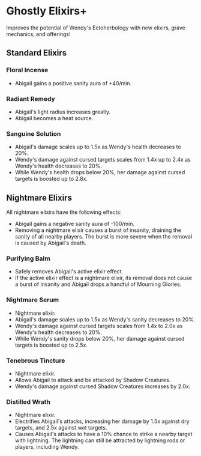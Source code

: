 # Ghostly Elixirs+
Improves the potential of Wendy's Ectoherbology with new elixirs, grave mechanics, and offerings!

## Standard Elixirs
### Floral Incense
* Abigail gains a positive sanity aura of +40/min.

### Radiant Remedy
* Abigail's light radius increases greatly.
* Abigail becomes a heat source.

### Sanguine Solution
* Abigail's damage scales up to 1.5x as Wendy's health decreases to 20%.
* Wendy's damage against cursed targets scales from 1.4x up to 2.4x as Wendy's health decreases to 20%.
* While Wendy's health drops below 20%, her damage against cursed targets is boosted up to 2.8x.

## Nightmare Elixirs
All nightmare elixirs have the following effects:
* Abigail gains a negative sanity aura of -100/min.
* Removing a nightmare elixir causes a burst of insanity, draining the sanity of all nearby players.  The burst is more severe when the removal is caused by Abigail's death.

### Purifying Balm
* Safely removes Abigail's active elixir effect.
* If the active elixir effect is a nightmare elixir, its removal does not cause a burst of insanity and Abigail drops a handful of Mourning Glories.

### Nightmare Serum
* Nightmare elixir.
* Abigail's damage scales up to 1.5x as Wendy's sanity decreases to 20%.
* Wendy's damage against cursed targets scales from 1.4x to 2.0x as Wendy's health decreases to 20%.
* While Wendy's sanity drops below 20%, her damage against cursed targets is boosted up to 2.5x.

### Tenebrous Tincture
* Nightmare elixir.
* Allows Abigail to attack and be attacked by Shadow Creatures.
* Wendy's damage against cursed Shadow Creatures increases by 2.0x.

### Distilled Wrath
* Nightmare elixir.
* Electrifies Abigail's attacks, increasing her damage by 1.5x against dry targets, and 2.5x against wet targets.
* Causes Abigail's attacks to have a 10% chance to strike a nearby target with lightning.  The lightning can still be attracted by lightning rods or players, including Wendy.